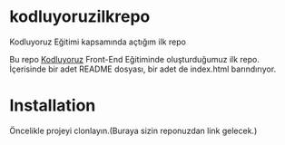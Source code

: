 # kodluyoruzilkrepo
Kodluyoruz Eğitimi kapsamında açtığım ilk repo

Bu repo [Kodluyoruz](https://www.kodluyoruz.org) Front-End Eğitiminde oluşturduğumuz ilk repo. İçerisinde bir adet README dosyası, bir adet de index.html barındırıyor.

[resim]: https://i.ibb.co/DMv3Yx0/github.png

# Installation

Öncelikle projeyi clonlayın.(Buraya sizin reponuzdan link gelecek.)